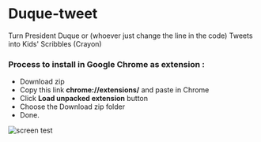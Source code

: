 # Duque-tweet
Turn President Duque or (whoever just change the line in the code) Tweets into  Kids' Scribbles (Crayon)
<h3>Process to install in Google Chrome as extension : </h3>
<ul>
<li> Download zip  </li>
<li>Copy this link  <strong>chrome://extensions/</strong> and paste in Chrome</li>
<li>Click <strong>Load unpacked extension</strong> button</li>
<li>Choose the Download zip folder</li>
<li>Done.</li>
</ul>
<p>
</p>

![screen test](https://i.imgur.com/5RApR3h.png)
